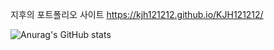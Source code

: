 지후의 포트폴리오 사이트
https://kjh121212.github.io/KJH121212/


![Anurag's GitHub stats](https://github-readme-stats.vercel.app/api?username=KJH121212&show_icons=true&theme=radical)
